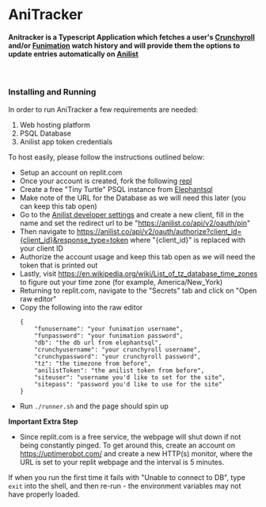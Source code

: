 # AniTracker
#### Anitracker is a Typescript Application which fetches a user's [Crunchyroll](https://crunchyroll.com) and/or [Funimation](https://funimation.com) watch history and will provide them the options to update entries automatically on [Anilist](https://anilist.co)

<br>

### Installing and Running 
In order to run AniTracker a few requirements are needed:
1. Web hosting platform
2. PSQL Database
3. Anilist app token credentials

To host easily, please follow the instructions outlined below:
- Setup an account on replit.com
- Once your account is created, fork the following [repl](https://replit.com/@malaow3/anitracker)
- Create a free "Tiny Turtle" PSQL instance from [Elephantsql](https://www.elephantsql.com/plans.html)
- Make note of the URL for the Database as we will need this later (you can keep this tab open)
- Go to the [Anilist developer settings](https://anilist.co/settings/developer) and create a new client, fill in the name and set the redirect url to be "https://anilist.co/api/v2/oauth/pin"
- Then navigate to https://anilist.co/api/v2/oauth/authorize?client_id={client_id}&response_type=token where "{client_id}" is replaced with your client ID
- Authorize the account usage and keep this tab open as we will need the token that is printed out
- Lastly, visit https://en.wikipedia.org/wiki/List_of_tz_database_time_zones to figure out your time zone (for example, America/New_York)
- Returning to replit.com, navigate to the "Secrets" tab and click on "Open raw editor"
- Copy the following into the raw editor
  ```
  {
      "funusername": "your funimation username",
      "funpassword": "your funimation password",
      "db": "the db url from elephantsql",
      "crunchyusername": "your crunchyroll username",
      "crunchypassword": "your crunchyroll password",
      "tz": "the timezone from before",
      "anilistToken": "the anilist token from before",
      "siteuser": "username you'd like to set for the site",
      "sitepass": "password you'd like to use for the site"
  }
  ```
- Run `./runner.sh` and the page should spin up
  
**Important Extra Step**
- Since replit.com is a free service, the webpage will shut down if not being constantly pinged. To get around this, create an account on https://uptimerobot.com/ and create a new HTTP(s) monitor, where the URL is set to your replit webpage and the interval is 5 minutes.

If when you run the first time it fails with "Unable to connect to DB", type `exit` into the shell, and then re-run - the environment variables may not have properly loaded.